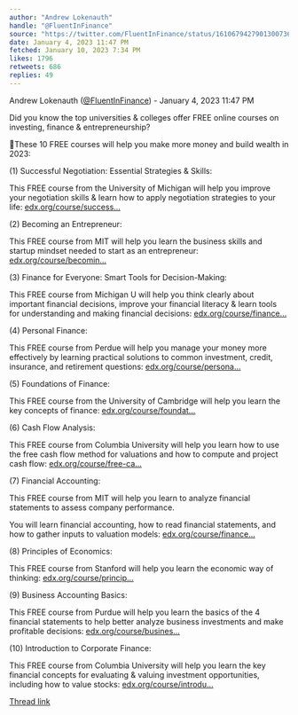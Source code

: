 ```yaml
---
author: "Andrew Lokenauth"
handle: "@FluentInFinance"
source: "https://twitter.com/FluentInFinance/status/1610679427901300736"
date: January 4, 2023 11:47 PM
fetched: January 10, 2023 7:34 PM
likes: 1796
retweets: 686
replies: 49
---
```

Andrew Lokenauth ([@FluentInFinance](https://twitter.com/FluentInFinance)) - January 4, 2023 11:47 PM

Did you know the top universities & colleges offer FREE online courses on investing, finance & entrepreneurship?

🧵These 10 FREE courses will help you make more money and build wealth in 2023:

(1) Successful Negotiation: Essential Strategies & Skills:

This FREE course from the University of Michigan will help you improve your negotiation skills & learn how to apply negotiation strategies to your life: [edx.org/course/success…](https://www.edx.org/course/successful-negotiation-essential-strategies-and-skills)

(2) Becoming an Entrepreneur:

This FREE course from MIT will help you learn the business skills and startup mindset needed to start as an entrepreneur: [edx.org/course/becomin…](https://www.edx.org/course/becoming-an-entrepreneur)

(3) Finance for Everyone: Smart Tools for Decision-Making:

This FREE course from Michigan U will help you think clearly about important financial decisions, improve your financial literacy & learn tools for understanding and making financial decisions: [edx.org/course/finance…](https://www.edx.org/course/finance-for-everyone-smart-tools-for-decision-ma-2)

(4) Personal Finance:

This FREE course from Perdue will help you manage your money more effectively by learning practical solutions to common investment, credit, insurance, and retirement questions: [edx.org/course/persona…](https://www.edx.org/course/personal-finance)

(5) Foundations of Finance:

This FREE course from the University of Cambridge will help you learn the key concepts of finance: [edx.org/course/foundat…](https://www.edx.org/course/foundations-of-finance)

(6) Cash Flow Analysis:

This FREE course from Columbia University will help you learn how to use the free cash flow method for valuations and how to compute and project cash flow: [edx.org/course/free-ca…](https://www.edx.org/course/free-cash-flow-analysis)

(7) Financial Accounting:

This FREE course from MIT will help you learn to analyze financial statements to assess company performance. 

You will learn financial accounting, how to read financial statements, and how to gather inputs to valuation models: [edx.org/course/finance…](https://www.edx.org/course/finance-accounting)

(8) Principles of Economics:

This FREE course from Stanford will help you learn the economic way of thinking: [edx.org/course/princip…](https://www.edx.org/course/principles-of-economics)

(9) Business Accounting Basics:

This FREE course from Purdue will help you learn the basics of the 4 financial statements to help better analyze business investments and make profitable decisions: [edx.org/course/busines…](https://www.edx.org/course/business-accounting-basics-2)

(10) Introduction to Corporate Finance:

This FREE course from Columbia University will help you learn the key financial concepts for evaluating & valuing investment opportunities, including how to value stocks: [edx.org/course/introdu…](https://www.edx.org/course/introduction-to-corporate-finance)

[Thread link](https://twitter.com/FluentInFinance/status/1610679427901300736)